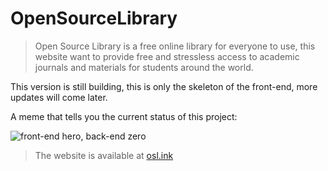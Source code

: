 # OpenSourceLibrary

> Open Source Library is a free online library for everyone to use, 
this website want to provide free and stressless access to academic journals and materials for students around the world.  

This version is still building, this is only the skeleton of the front-end, more updates will come later.  

A meme that tells you the current status of this project:  

![front-end hero, back-end zero](http://staticfile.osl.ink/staticFiles/meme1.jpg)

> The website is available at [osl.ink](https://www.osl.ink)
